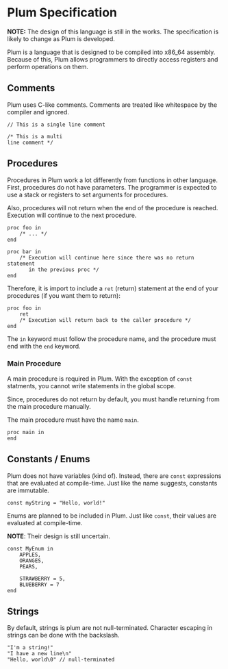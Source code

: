 # Plum Specification

**NOTE:** The design of this language is still in the works.
The specification is likely to change as Plum is developed.

Plum is a language that is designed to be compiled into x86_64 assembly.
Because of this, Plum allows programmers to directly access registers and
perform operations on them.

## Comments
Plum uses C-like comments. Comments are treated like whitespace by the
compiler and ignored.

```
// This is a single line comment

/* This is a multi
line comment */
```

## Procedures
Procedures in Plum work a lot differently from functions in other
language. First, procedures do not have parameters. The programmer is
expected to use a stack or registers to set arguments for procedures.

Also, procedures will not return when the end of the
procedure is reached. Execution will continue to the next
procedure.

```
proc foo in
    /* ... */
end

proc bar in
    /* Execution will continue here since there was no return statement
       in the previous proc */
end
```

Therefore, it is import to include a `ret` (return) statement at 
the end of your procedures (if you want them to return):

```
proc foo in
    ret
    /* Execution will return back to the caller procedure */
end
```

The `in` keyword must follow the procedure name, and the procedure must
end with the `end` keyword.

### Main Procedure
A main procedure is required in Plum. With the exception of `const` statments, you cannot write statements in the global scope.

Since, procedures do not return by default, you must handle returning
from the main procedure manually.

The main procedure must have the name `main`.
```
proc main in
end
```

## Constants / Enums
Plum does not have variables (kind of). Instead, there are `const` 
expressions that are evaluated at compile-time. Just like the name suggests,
constants are immutable.

```
const myString = "Hello, world!"
```

Enums are planned to be included in Plum. Just like `const`, their values
are evaluated at compile-time.

**NOTE**: Their design is still uncertain.

```
const MyEnum in
    APPLES,
    ORANGES,
    PEARS,

    STRAWBERRY = 5,
    BLUEBERRY = 7
end
```

## Strings
By default, strings is plum are not null-terminated. Character escaping
in strings can be done with the backslash.

```
"I'm a string!"
"I have a new line\n"
"Hello, world\0" // null-terminated
```